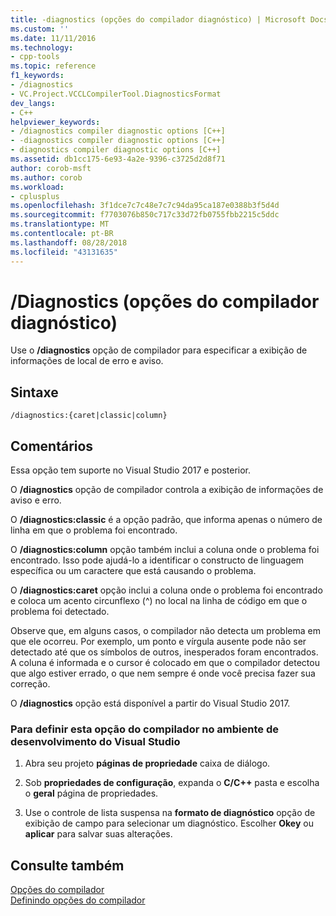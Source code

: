 ```yaml
---
title: -diagnostics (opções do compilador diagnóstico) | Microsoft Docs
ms.custom: ''
ms.date: 11/11/2016
ms.technology:
- cpp-tools
ms.topic: reference
f1_keywords:
- /diagnostics
- VC.Project.VCCLCompilerTool.DiagnosticsFormat
dev_langs:
- C++
helpviewer_keywords:
- /diagnostics compiler diagnostic options [C++]
- -diagnostics compiler diagnostic options [C++]
- diagnostics compiler diagnostic options [C++]
ms.assetid: db1cc175-6e93-4a2e-9396-c3725d2d8f71
author: corob-msft
ms.author: corob
ms.workload:
- cplusplus
ms.openlocfilehash: 3f1dce7c7c48e7c7c94da95ca187e0388b3f5d4d
ms.sourcegitcommit: f7703076b850c717c33d72fb0755fbb2215c5ddc
ms.translationtype: MT
ms.contentlocale: pt-BR
ms.lasthandoff: 08/28/2018
ms.locfileid: "43131635"
---
```

# <a name="diagnostics-compiler-diagnostic-options"></a>/Diagnostics (opções do compilador diagnóstico)  
  
Use o **/diagnostics** opção de compilador para especificar a exibição de informações de local de erro e aviso.  
  
## <a name="syntax"></a>Sintaxe  
  
```  
/diagnostics:{caret|classic|column}
```  

## <a name="remarks"></a>Comentários  

Essa opção tem suporte no Visual Studio 2017 e posterior.

O **/diagnostics** opção de compilador controla a exibição de informações de aviso e erro.  
  
O **/diagnostics:classic** é a opção padrão, que informa apenas o número de linha em que o problema foi encontrado.  
  
O **/diagnostics:column** opção também inclui a coluna onde o problema foi encontrado. Isso pode ajudá-lo a identificar o constructo de linguagem específica ou um caractere que está causando o problema.  
  
O **/diagnostics:caret** opção inclui a coluna onde o problema foi encontrado e coloca um acento circunflexo (^) no local na linha de código em que o problema foi detectado.  
  
Observe que, em alguns casos, o compilador não detecta um problema em que ele ocorreu. Por exemplo, um ponto e vírgula ausente pode não ser detectado até que os símbolos de outros, inesperados foram encontrados. A coluna é informada e o cursor é colocado em que o compilador detectou que algo estiver errado, o que nem sempre é onde você precisa fazer sua correção.  
  
O **/diagnostics** opção está disponível a partir do Visual Studio 2017.  
  
### <a name="to-set-this-compiler-option-in-the-visual-studio-development-environment"></a>Para definir esta opção do compilador no ambiente de desenvolvimento do Visual Studio  
  
1. Abra seu projeto **páginas de propriedade** caixa de diálogo.   
  
2. Sob **propriedades de configuração**, expanda o **C/C++** pasta e escolha o **geral** página de propriedades.  
  
3. Use o controle de lista suspensa na **formato de diagnóstico** opção de exibição de campo para selecionar um diagnóstico. Escolher **Okey** ou **aplicar** para salvar suas alterações.  
  
## <a name="see-also"></a>Consulte também  
 [Opções do compilador](../../build/reference/compiler-options.md)   
 [Definindo opções do compilador](../../build/reference/setting-compiler-options.md)